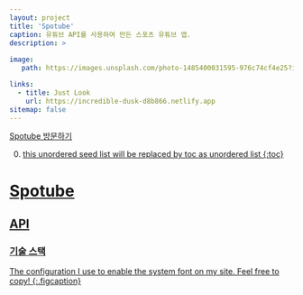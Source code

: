 ```yaml
---
layout: project
title: 'Spotube'
caption: 유튜브 API를 사용하여 만든 스포츠 유튜브 앱.
description: >
  
image: 
   path: https://images.unsplash.com/photo-1485400031595-976c74cf4e25?ixlib=rb-4.0.3&ixid=MnwxMjA3fDB8MHxwaG90by1wYWdlfHx8fGVufDB8fHx8&auto=format&fit=crop&w=1740&q=80

links:
  - title: Just Look
    url: https://incredible-dusk-d8b866.netlify.app
sitemap: false
---
```


<a href="https://incredible-dusk-d8b866.netlify.app" target="_blank">Spotube 방문하기

0. this unordered seed list will be replaced by toc as unordered list 
{:toc}

# Spotube
## API

### 기술 스택

The configuration I use to enable the system font on my site. Feel free to copy!
{:.figcaption}